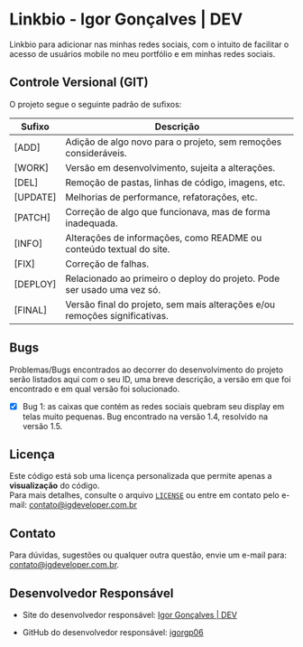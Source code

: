# Linkbio - Igor Gonçalves | DEV

Linkbio para adicionar nas minhas redes sociais, com o intuito de facilitar o acesso de usuários mobile no meu portfólio e em minhas redes sociais. 

## Controle Versional (GIT)

O projeto segue o seguinte padrão de sufixos:

| Sufixo   | Descrição                                                                  |
| -------- | -------------------------------------------------------------------------- |
| [ADD]    | Adição de algo novo para o projeto, sem remoções consideráveis.            |
| [WORK]   | Versão em desenvolvimento, sujeita a alterações.                           |
| [DEL]    | Remoção de pastas, linhas de código, imagens, etc.                         |
| [UPDATE] | Melhorias de performance, refatorações, etc.                               |
| [PATCH]  | Correção de algo que funcionava, mas de forma inadequada.                  |
| [INFO]   | Alterações de informações, como README ou conteúdo textual do site.        |
| [FIX]    | Correção de falhas.                                                        |
| [DEPLOY] | Relacionado ao primeiro o deploy do projeto. Pode ser usado uma vez só.    |
| [FINAL]  | Versão final do projeto, sem mais alterações e/ou remoções significativas. |

## Bugs

Problemas/Bugs encontrados ao decorrer do desenvolvimento do projeto serão listados aqui com o seu ID, uma breve descrição, a versão em que foi encontrado e em qual versão foi solucionado.

- [x] Bug 1: as caixas que contém as redes sociais quebram seu display em telas muito pequenas. Bug encontrado na versão 1.4, resolvido na versão 1.5.

## Licença

Este código está sob uma licença personalizada que permite apenas a **visualização** do código.  
Para mais detalhes, consulte o arquivo [`LICENSE`](./LICENSE) ou entre em contato pelo e-mail: contato@igdeveloper.com.br

## Contato

Para dúvidas, sugestões ou qualquer outra questão, envie um e-mail para: contato@igdeveloper.com.br.  

## Desenvolvedor Responsável

- Site do desenvolvedor responsável:
[Igor Gonçalves | DEV](https://igdeveloper.com.br)

- GitHub do desenvolvedor responsável:
[igorgp06](https://github.com/igorgp06)